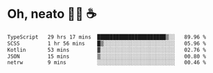 # Oh, neato 🧑‍💻 ☕

<!--START_SECTION:waka-->

```txt
TypeScript   29 hrs 17 mins  ██████████████████████▒░░   89.96 %
SCSS         1 hr 56 mins    █▒░░░░░░░░░░░░░░░░░░░░░░░   05.96 %
Kotlin       53 mins         ▓░░░░░░░░░░░░░░░░░░░░░░░░   02.76 %
JSON         15 mins         ▒░░░░░░░░░░░░░░░░░░░░░░░░   00.80 %
netrw        9 mins          ░░░░░░░░░░░░░░░░░░░░░░░░░   00.46 %
```

<!--END_SECTION:waka-->
